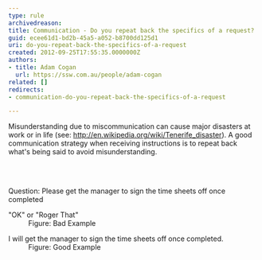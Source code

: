 ```yaml
---
type: rule
archivedreason: 
title: Communication - Do you repeat back the specifics of a request?
guid: ecee61d1-bd2b-45a5-a052-b8700dd125d1
uri: do-you-repeat-back-the-specifics-of-a-request
created: 2012-09-25T17:55:35.0000000Z
authors:
- title: Adam Cogan
  url: https://ssw.com.au/people/adam-cogan
related: []
redirects:
- communication-do-you-repeat-back-the-specifics-of-a-request

---
```



<p>Misunderstanding due to miscommunication can cause major disasters at work or in life (see&#58; <a class="external" href="http&#58;//www.ssw.com.au/ssw/Redirect/StandardsRules/Wikipedia.htm" target="_blank">http&#58;//en.wikipedia.org/wiki/Tenerife_disaster</a>). A good communication strategy when receiving instructions is to repeat back what's being said to avoid misunderstanding. </p>
<br><excerpt class='endintro'></excerpt><br>
<p>Question&#58; Please get the manager to sign the time sheets off once completed</p>
<dl class="bad"><dt>&quot;OK&quot; or &quot;Roger That&quot; </dt>
<dd>Figure&#58; Bad Example</dd></dl>
<dl class="good"><dt>I will get the manager to sign the time sheets off once completed.</dt>
<dd>Figure&#58; Good Example</dd></dl>


